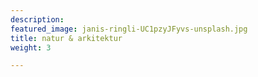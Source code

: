 ```yaml
---
description: 
featured_image: janis-ringli-UC1pzyJFyvs-unsplash.jpg
title: natur & arkitektur
weight: 3

---
```

